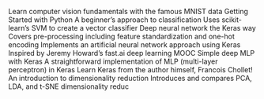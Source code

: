 Learn computer vision fundamentals with the famous MNIST data
Getting Started with Python
A beginner’s approach to classification 
Uses scikit-learn’s SVM to create a vector classifier 
Deep neural network the Keras way 
Covers pre-processing including feature standardization and one-hot encoding 
Implements an artificial neural network approach using Keras 
Inspired by Jeremy Howard’s fast.ai deep learning MOOC 
Simple deep MLP with Keras 
A straightforward implementation of MLP (multi-layer perceptron) in Keras 
Learn Keras from the author himself, Francois Chollet! 
An introduction to dimensionality reduction 
Introduces and compares PCA, LDA, and t-SNE dimensionality reduc
